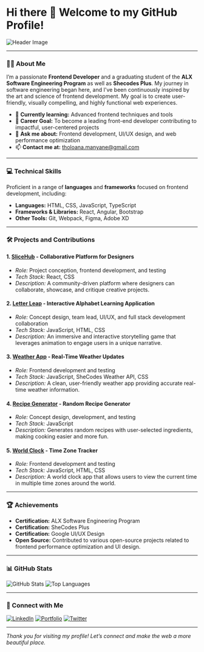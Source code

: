 # Hi there 👋 Welcome to my GitHub Profile!

![Header Image](https://github.com/Tholoana96/banner.jpg)

---

### 👨‍💻 About Me
I’m a passionate **Frontend Developer** and a graduating student of the **ALX Software Engineering Program** as well as **Shecodes Plus**. My journey in software engineering began here, and I've been continuously inspired by the art and science of frontend development. My goal is to create user-friendly, visually compelling, and highly functional web experiences.

- 🌱 **Currently learning:** Advanced frontend techniques and tools
- 🎯 **Career Goal:** To become a leading front-end developer contributing to impactful, user-centered projects
- 💬 **Ask me about:** Frontend development, UI/UX design, and web performance optimization
- 📫 **Contact me at:** [tholoana.manyane@gmail.com](mailto:tholoana.manyane@gmail.com)

---

### 💻 Technical Skills
Proficient in a range of **languages** and **frameworks** focused on frontend development, including:
- **Languages:** HTML, CSS, JavaScript, TypeScript
- **Frameworks & Libraries:** React, Angular, Bootstrap
- **Other Tools:** Git, Webpack, Figma, Adobe XD

---

### 🛠️ Projects and Contributions

#### 1. [SliceHub](https://github.com/Tholoana96/slicehub) - Collaborative Platform for Designers
   - *Role:* Project conception, frontend development, and testing
   - *Tech Stack:* React, CSS
   - *Description:* A community-driven platform where designers can collaborate, showcase, and critique creative projects.

#### 2. [Letter Leap](https://github.com/Nomcebo1992/Letter_Leap ) - Interactive Alphabet Learning Application
   - *Role:* Concept design, team lead, UI/UX, and full stack development collaboration
   - *Tech Stack:* JavaScript, HTML, CSS 
   - *Description:* An immersive and interactive storytelling game that leverages animation to engage users in a unique narrative.

#### 3. [Weather App](https://github.com/Tholoana96/My_Weather_App) - Real-Time Weather Updates
   - *Role:* Frontend development and testing
   - *Tech Stack:* JavaScript, SheCodes Weather API, CSS
   - *Description:* A clean, user-friendly weather app providing accurate real-time weather information.

#### 4. [Recipe Generator](https://github.com/Tholoana96/recipe-generator) - Random Recipe Generator
   - *Role:* Concept design, development, and testing
   - *Tech Stack:* JavaScript 
   - *Description:* Generates random recipes with user-selected ingredients, making cooking easier and more fun.

#### 5. [World Clock](https://github.com/Tholoana96/World-Clock) - Time Zone Tracker
   - *Role:* Frontend development and testing
   - *Tech Stack:* JavaScript, HTML, CSS
   - *Description:* A world clock app that allows users to view the current time in multiple time zones around the world.
---

### 🏆 Achievements
- **Certification:** ALX Software Engineering Program
- **Certification:** SheCodes Plus
- **Certification:** Google UI/UX Design 
- **Open Source:** Contributed to various open-source projects related to frontend performance optimization and UI design.

---

### 📊 GitHub Stats

![GitHub Stats](https://github-readme-stats.vercel.app/api?username=Tholoana96&show_icons=true&theme=radical)
![Top Languages](https://github-readme-stats.vercel.app/api/top-langs/?username=Tholoana96&layout=compact&theme=radical)

---

### 🤝 Connect with Me
[![LinkedIn](https://img.shields.io/badge/LinkedIn-Profile-blue)](https://www.linkedin.com/in/tholoana-m-977a2a99)
[![Portfolio](https://img.shields.io/badge/Portfolio-Visit-green)](https://)
[![Twitter](https://img.shields.io/badge/Twitter-Follow-lightblue)](https://twitter.com/Tholoana96)

---

*Thank you for visiting my profile! Let’s connect and make the web a more beautiful place.*
